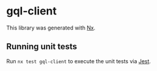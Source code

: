 # gql-client

This library was generated with [Nx](https://nx.dev).

## Running unit tests

Run `nx test gql-client` to execute the unit tests via [Jest](https://jestjs.io).
